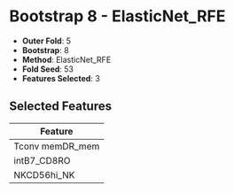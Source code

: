 # Bootstrap 8 - ElasticNet_RFE

- **Outer Fold**: 5
- **Bootstrap**: 8
- **Method**: ElasticNet_RFE
- **Fold Seed**: 53
- **Features Selected**: 3

## Selected Features

| Feature |
|---------|
| Tconv memDR_mem |
| intB7_CD8RO |
| NKCD56hi_NK |
